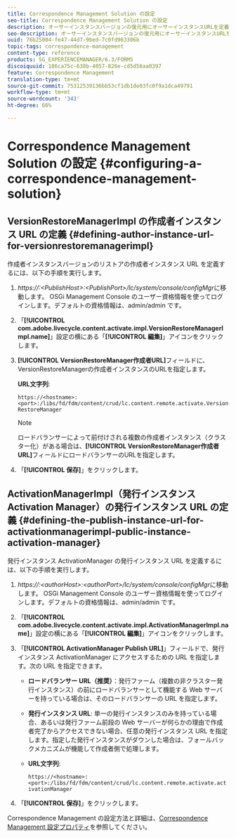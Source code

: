 ```yaml
---
title: Correspondence Management Solution の設定
seo-title: Correspondence Management Solution の設定
description: オーサーインスタンスバージョンの復元用にオーサーインスタンスURLを定義し、パブリックインスタンスアクティベーションマネージャー用に発行インスタンスURLを定義する方法について説明します。
seo-description: オーサーインスタンスバージョンの復元用にオーサーインスタンスURLを定義し、パブリックインスタンスアクティベーションマネージャー用に発行インスタンスURLを定義する方法について説明します。
uuid: 76b25004-fe47-44d7-9bed-7c0fd963306b
topic-tags: correspondence-management
content-type: reference
products: SG_EXPERIENCEMANAGER/6.3/FORMS
discoiquuid: 186ca75c-638b-4057-826e-cd5d56aa0397
feature: Correspondence Management
translation-type: tm+mt
source-git-commit: 75312539136bb53cf1db1de03fc0f9a1dca49791
workflow-type: tm+mt
source-wordcount: '343'
ht-degree: 66%

---
```



# Correspondence Management Solution の設定 {#configuring-a-correspondence-management-solution}

## VersionRestoreManagerImpl の作成者インスタンス URL の定義 {#defining-author-instance-url-for-versionrestoremanagerimpl}

作成者インスタンスバージョンのリストアの作成者インスタンス URL を定義するには、以下の手順を実行します。

1. *https://:&lt;PublishHost>:&lt;PublishPort>/lc/system/console/configMgr*&#x200B;に移動します。 OSGi Management Console のユーザー資格情報を使ってログインします。デフォルトの資格情報は、admin/admin です。
1. 「**[!UICONTROL com.adobe.livecycle.content.activate.impl.VersionRestoreManagerImpl.name]**」設定の横にある「**[!UICONTROL 編集]**」アイコンをクリックします。
1. **[!UICONTROL VersionRestoreManager作成者URL]**&#x200B;フィールドに、VersionRestoreManagerの作成者インスタンスのURLを指定します。

   **URL文字列**:

   `https://<hostname>:<port>:/libs/fd/fdm/content/crud/lc.content.remote.activate.VersionRestoreManager`

   >[!NOTE]
   >
   >ロードバランサーによって前付けされる複数の作成者インスタンス（クラスター化）がある場合は、**[!UICONTROL VersionRestoreManager作成者URL]**&#x200B;フィールドにロードバランサーのURLを指定します。

1. 「**[!UICONTROL 保存]**」をクリックします。

## ActivationManagerImpl（発行インスタンス Activation Manager）の発行インスタンス URL の定義  {#defining-the-publish-instance-url-for-activationmanagerimpl-public-instance-activation-manager}

発行インスタンス ActivationManager の発行インスタンス URL を定義するには、以下の手順を実行します。

1. *https://:&lt;authorHost>:&lt;authorPort>/lc/system/console/configMgr*&#x200B;に移動します。 OSGi Management Console のユーザー資格情報を使ってログインします。デフォルトの資格情報は、admin/admin です。
1. 「**[!UICONTROL com.adobe.livecycle.content.activate.impl.ActivationManagerImpl.name]**」設定の横にある「**[!UICONTROL 編集]**」アイコンをクリックします。
1. 「**[!UICONTROL ActivationManager Publish URL]**」フィールドで、発行インスタンス ActivationManager にアクセスするための URL を指定します。次の URL を指定できます。

   * **ロードバランサー URL（推奨）**：発行ファーム（複数の非クラスター発行インスタンス）の前にロードバランサーとして機能する Web サーバーを持っている場合は、そのロードバランサーの URL を指定します。
   * **発行インスタンス URL**: 単一の発行インスタンスのみを持っている場合、あるいは発行ファーム前段の Web サーバーが何らかの理由で作成者完了からアクセスできない場合、任意の発行インスタンス URL を指定します。指定した発行インスタンスがダウンした場合は、フォールバックメカニズムが機能して作成者側で処理します。
   * **URL文字列**:

      `https://<hostname>:<port>:/libs/fd/fdm/content/crud/lc.content.remote.activate.activationManager`

1. 「**[!UICONTROL 保存]**」をクリックします。

Correspondence Management の設定方法と詳細は、[Correspondence Management 設定プロパティ](https://helpx.adobe.com/aem-forms/6-2/cm-configuration-properties.html)を参照してください。
